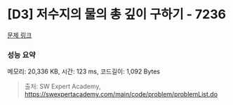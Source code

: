 # [D3] 저수지의 물의 총 깊이 구하기 - 7236 

[문제 링크](https://swexpertacademy.com/main/code/problem/problemDetail.do?contestProbId=AWlTKTUqCN8DFAVS) 

### 성능 요약

메모리: 20,336 KB, 시간: 123 ms, 코드길이: 1,092 Bytes



> 출처: SW Expert Academy, https://swexpertacademy.com/main/code/problem/problemList.do